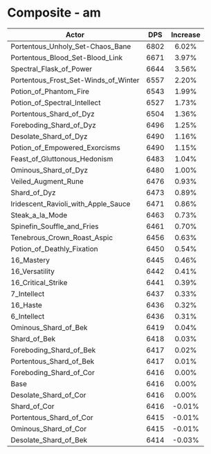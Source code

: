 # Composite - am
| Actor | DPS | Increase |
|---|:---:|:---:|
|Portentous_Unholy_Set-Chaos_Bane|6802|6.02%|
|Portentous_Blood_Set-Blood_Link|6671|3.97%|
|Spectral_Flask_of_Power|6644|3.56%|
|Portentous_Frost_Set-Winds_of_Winter|6557|2.20%|
|Potion_of_Phantom_Fire|6543|1.99%|
|Potion_of_Spectral_Intellect|6527|1.73%|
|Portentous_Shard_of_Dyz|6504|1.36%|
|Foreboding_Shard_of_Dyz|6496|1.25%|
|Desolate_Shard_of_Dyz|6490|1.16%|
|Potion_of_Empowered_Exorcisms|6490|1.15%|
|Feast_of_Gluttonous_Hedonism|6483|1.04%|
|Ominous_Shard_of_Dyz|6480|1.00%|
|Veiled_Augment_Rune|6476|0.93%|
|Shard_of_Dyz|6473|0.89%|
|Iridescent_Ravioli_with_Apple_Sauce|6471|0.86%|
|Steak_a_la_Mode|6463|0.73%|
|Spinefin_Souffle_and_Fries|6461|0.70%|
|Tenebrous_Crown_Roast_Aspic|6456|0.63%|
|Potion_of_Deathly_Fixation|6450|0.54%|
|16_Mastery|6445|0.46%|
|16_Versatility|6442|0.41%|
|16_Critical_Strike|6441|0.39%|
|7_Intellect|6437|0.33%|
|16_Haste|6436|0.32%|
|6_Intellect|6436|0.31%|
|Ominous_Shard_of_Bek|6419|0.04%|
|Shard_of_Bek|6418|0.03%|
|Foreboding_Shard_of_Bek|6417|0.02%|
|Portentous_Shard_of_Bek|6417|0.01%|
|Foreboding_Shard_of_Cor|6416|0.00%|
|Base|6416|0.00%|
|Desolate_Shard_of_Cor|6416|0.00%|
|Shard_of_Cor|6416|-0.01%|
|Portentous_Shard_of_Cor|6415|-0.01%|
|Ominous_Shard_of_Cor|6415|-0.01%|
|Desolate_Shard_of_Bek|6414|-0.03%|
